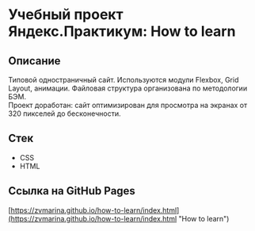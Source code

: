 # Учебный проект Яндекс.Практикум: How to learn
## Описание
Типовой одностраничный сайт. Используются модули Flexbox, Grid Layout, анимации. Файловая структура организована по методологии БЭМ.  
Проект доработан: сайт оптимизирован для просмотра на экранах от 320 пикселей до бесконечности. 
## Стек
* CSS
* HTML
## Ссылка на GitHub Pages
[https://zvmarina.github.io/how-to-learn/index.html](https://zvmarina.github.io/how-to-learn/index.html "How to learn")
